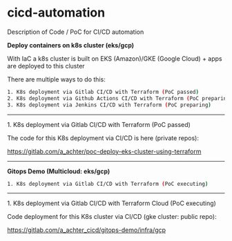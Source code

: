 # cicd-automation
Description of Code / PoC for CI/CD automation


<b>Deploy containers on k8s cluster (eks/gcp)</b>

With IaC a k8s cluster is built on EKS (Amazon)/GKE (Google Cloud) + apps are deployed to this cluster

There are multiple ways to do this:

```bash
1. K8s deployment via Gitlab CI/CD with Terraform (PoC passed)
2. K8s deployment via Github Actions CI/CD with Terraform (PoC preparing)
3. K8s deployment via Jenkins CI/CD with Terraform (PoC preparing)
```
-----------------

<t>1. K8s deployment via Gitlab CI/CD with Terraform (PoC passed)

The code for this K8s deployment via CI/CD is here (private repos):

https://gitlab.com/a_achter/poc-deploy-eks-cluster-using-terraform

----------------
<b>Gitops Demo (Multicloud: eks/gcp)</b>

```bash
1. K8s deployment via Gitlab CI/CD with Terraform (PoC executing)
```
-----------------
<t>1. K8s deployment via Gitlab CI/CD with Terraform Cloud (PoC executing)

Code deployment for this K8s cluster via CI/CD (gke cluster: public repo):

https://gitlab.com/a_achter_cicd/gitops-demo/infra/gcp

